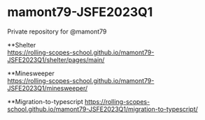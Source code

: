 # mamont79-JSFE2023Q1
Private repository for @mamont79  
  
**Shelter  
https://rolling-scopes-school.github.io/mamont79-JSFE2023Q1/shelter/pages/main/  
  
  
**Minesweeper  
https://rolling-scopes-school.github.io/mamont79-JSFE2023Q1/minesweeper/


**Migration-to-typescript
https://rolling-scopes-school.github.io/mamont79-JSFE2023Q1/migration-to-typescript/
